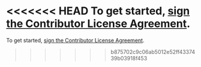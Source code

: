 <<<<<<< HEAD
 To get started, <a
 href="http://www.clahub.com/agreements/isaacs/abbrev-js">sign the
 Contributor License Agreement</a>.
=======
 To get started, <a
 href="http://www.clahub.com/agreements/isaacs/abbrev-js">sign the
 Contributor License Agreement</a>.
>>>>>>> b875702c9c06ab5012e52ff4337439b03918f453
